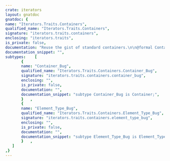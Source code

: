 ```yaml
---
crate: iterators
layout: gnatdoc
gnatdoc: {
name: "Iterators.Traits.Containers",
qualified_name: "Iterators.Traits.Containers",
signature: "iterators.traits.containers",
enclosing: "iterators.traits",
is_private: false,
documentation: "Reuse the gist of standard containers.\n\n@formal Container\n@formal Element_Type\n@formal Cursor\n@formal First\n@formal Next\n@formal Has_Element\n@formal Reference_Type\n@formal Reference\n@formal Constant_Reference_Type\n@formal Constant_Reference",
documentation_snippet: "",
subtypes:    [
       {
       name: "Container_Bug",
       qualified_name: "Iterators.Traits.Containers.Container_Bug",
       signature: "iterators.traits.containers.container_bug",
       enclosing: "",
       is_private: false,
       documentation: "",
       documentation_snippet: "subtype Container_Bug is Container;",
       }   ,
       {
       name: "Element_Type_Bug",
       qualified_name: "Iterators.Traits.Containers.Element_Type_Bug",
       signature: "iterators.traits.containers.element_type_bug",
       enclosing: "",
       is_private: false,
       documentation: "",
       documentation_snippet: "subtype Element_Type_Bug is Element_Type;",
       }   ,
   ]
,}
---
```

